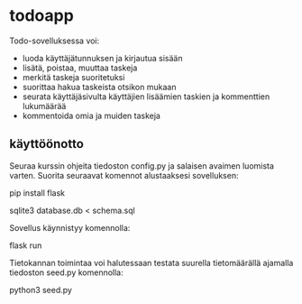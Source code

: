 # todoapp

Todo-sovelluksessa voi:
- luoda käyttäjätunnuksen ja kirjautua sisään
- lisätä, poistaa, muuttaa taskeja
- merkitä taskeja suoritetuksi
- suorittaa hakua taskeista otsikon mukaan
- seurata käyttäjäsivulta käyttäjien lisäämien taskien ja kommenttien lukumäärää
- kommentoida omia ja muiden taskeja


## käyttöönotto

Seuraa kurssin ohjeita tiedoston config.py ja salaisen avaimen luomista varten.
Suorita seuraavat komennot alustaaksesi sovelluksen:

pip install flask

sqlite3 database.db < schema.sql

Sovellus käynnistyy komennolla:

flask run

Tietokannan toimintaa voi halutessaan testata suurella tietomäärällä ajamalla tiedoston seed.py komennolla:

python3 seed.py
